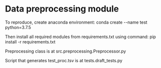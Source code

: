 # Data preprocessing module
To reproduce, create anaconda environment: conda create --name test python=3.7.5

Then install all required modules from requirements.txt using command:
pip install -r requirements.txt

Preprocessing class is at src.preprocessing.Preprocessor.py

Script that generates test_proc.tsv is at tests.draft_tests.py

